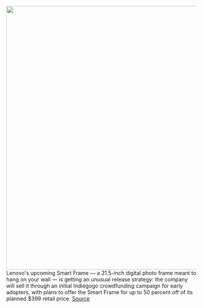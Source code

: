 <img src='https://cdn.vox-cdn.com/uploads/chorus_asset/file/11490453/a-01.0.png' width='700px' /><br/>
Lenovo's upcoming Smart Frame — a 21.5-inch digital photo frame meant to hang on your wall — is getting an unusual release strategy: the company will sell it through an initial Indiegogo crowdfunding campaign for early adopters, with plans to offer the Smart Frame for up to 50 percent off of its planned $399 retail price.
<a href='https://www.theverge.com/circuitbreaker/2020/5/18/21262296/lenovo-smart-frame-google-photos-integration-discounted-indiegogo-launch-50-percent'> Source <a/>
